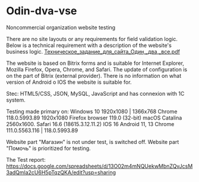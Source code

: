 # Odin-dva-vse
Noncommercial organization website testing

There are no site layouts or any requirements for field validation logic. 
Below is a technical requirement with a description of the website's business logic. 
[Техническое_задание_для_сайта_Один,_два,_все.pdf](https://github.com/un-deux-tous/Odin-dva-vse/files/13448077/_._._._._._.pdf)

The website is based on Bitrix forms and is suitable for Internet Explorer, Mozilla Firefox, Opera, Chrome, and Safari. The update of configuration is on the part of Bitrix (external provider). 
There is no information on what version of Android o IOS the website is suitable for. 

Stec: HTML5/CSS, JSON, MySQL, JavaScript and has connexion with 1C system. 

Testing made primary on:
Windows 10	1920х1080	| 1366х768  Chrome	118.0.5993.89
   	        1920х1080	            Firefox browser	119.0 (32-bit)
macOS Catalina	2560х1600.	Safari	16.6 (18615.3.12.11.2)
IOS 16
Android 11, 13    Chrome 111.0.5563.116 | 118.0.5993.89  

Website part "Магазин" is not under test, is switched off. 
Website part "Помочь" is prioritized for testing. 

The Test report: https://docs.google.com/spreadsheets/d/13O02m4mNQUekwMbnZQvJcsM3adQmla2cU6H5pTqzQKA/edit?usp=sharing
